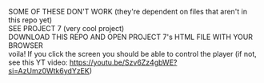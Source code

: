 SOME OF THESE DON'T WORK (they're dependent on files that aren't in this repo yet) <br />
SEE PROJECT 7 (very cool project) <br />
DOWNLOAD THIS REPO AND OPEN PROJECT 7's HTML FILE WITH YOUR BROWSER <br />
voila! If you click the screen you should be able to control the player (if not, see this YT video: https://youtu.be/Szv6Zz4gbWE?si=AzUmz0Wtk6ydYzEK)
